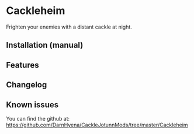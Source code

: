 ﻿# Cackleheim
Frighten your enemies with a distant cackle at night.

## Installation (manual)


## Features


## Changelog


## Known issues
You can find the github at: https://github.com/DarnHyena/CackleJotunnMods/tree/master/Cackleheim
